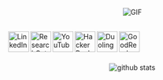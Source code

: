 <p  align="center">
  <img align="center" alt="GIF" src="https://media.giphy.com/media/Nx0rz3jtxtEre/giphy.gif" />
</p>

<br />

<a href="https://www.linkedin.com/in/thiagortk/">
    <img align="left" alt="LinkedIn" width="42px" src="https://img.icons8.com/color/48/000000/linkedin.png" onmouseover="this.src='https://i.imgur.com/yPn3oSL.png'" onmouseout="this.src='https://img.icons8.com/color/48/000000/linkedin.png'" />
</a>
<a href="https://www.researchgate.net/profile/Thiago_Rateke">
  <img align="left" alt="ResearchGate" width="42px" src="https://img.icons8.com/windows/32/000000/researchgate.png" />
</a>
<a href="https://www.youtube.com/user/Rateke">
  <img align="left" alt="YouTube" width="42px" src="https://img.icons8.com/fluent/48/000000/youtube-play.png" />
</a>
<a href="https://www.hackerrank.com/ThiagoRTK">
  <img align="left" alt="HackerRank" width="42px" src="https://img.icons8.com/windows/32/000000/hackerrank.png" />
</a>
<a href="https://www.duolingo.com/profile/thiagortk">
  <img align="left" alt="Duolingo" width="42px" src="https://img.icons8.com/clouds/100/000000/duolingo-logo.png" />
</a>
<a href="https://www.goodreads.com/user/show/14002835-thiago-rateke">
  <img align="left" alt="GoodReads" width="42px" src="https://img.icons8.com/nolan/64/goodreads.png" />
</a>

<br />
<br />
<br />

<p  align="center">
  <img src="https://github-readme-stats.vercel.app/api?username=thiagortk&&show_icons=true&title_color=EDD560&icon_color=8ac926&text_color=FFFFFF&bg_color=1B9AA0" alt="github stats"/></br>
</p>
